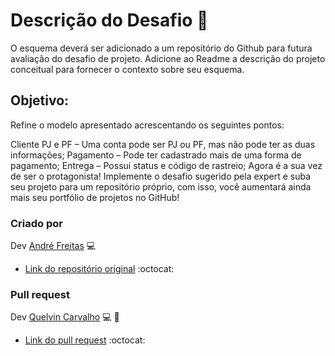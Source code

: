 # Descrição do Desafio :rocket:
O esquema deverá ser adicionado a um repositório do Github para futura avaliação do desafio de projeto. Adicione ao Readme a descrição do projeto conceitual para fornecer o contexto sobre seu esquema.

## Objetivo:
Refine o modelo apresentado acrescentando os seguintes pontos:

Cliente PJ e PF – Uma conta pode ser PJ ou PF, mas não pode ter as duas informações;
Pagamento – Pode ter cadastrado mais de uma forma de pagamento;
Entrega – Possui status e código de rastreio;
Agora é a sua vez de ser o protagonista! Implemente o desafio sugerido pela expert e suba seu projeto para um repositório próprio, com isso, você aumentará ainda mais seu portfólio de projetos no GitHub!

### Criado por 
Dev [André Freitas](https://github.com/Vincituri)  :computer:

- [Link do repositório original](https://github.com/Vincituri/aprendendo_bd/blob/main/dio/desafio01/readme.md)  :octocat:

### Pull request
Dev [Quelvin Carvalho](https://github.com/quelvindev) :computer: :file_folder:

- [Link do pull request](https://github.com/quelvindev/fork_aprendendo_bd) :octocat: